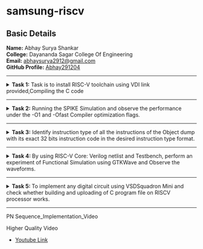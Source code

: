 # samsung-riscv
<html lang="en">
<body>
<h2>Basic Details</h2>
<b>Name:</b> Abhay Surya Shankar
<br>
<b>College:</b> Dayananda Sagar College Of Engineering
<br>
<b>Email:</b> <a href="mailto:abhaysurya2912@gmail.com">abhaysurya2912@gmail.com</a>
<br>
<b>GitHub Profile:</b> <a href="https://github.com/Abhay291204">Abhay291204</a>
<hr>
<!-- Task 1 -->
<details>
<p><summary>
<b>Task 1:</b> Task is to install RISC-V toolchain using VDI link provided,Compiling the C code 
</summary></p>
<b>1. Compiling C code</b>
<br><br>
<pre><code>
cd
gedit num.c
gcc num.c
./a.out</code></pre>
<br>
<img src="https://github.com/Abhay291204/samsung-riscv/blob/main/Task%201/cprog_ex1.jpg"  alt=C code>
<br><br>
<img src="https://github.com/Abhay291204/samsung-riscv/blob/main/Task%201/cprog_output.jpg"      alt=commands for c compilation>
<br><br>
<b>2. Object Dump and O1, Ofast Output</b>
<br><br>
<pre><code>
cat num.c
riscv64-unknown-elf-gcc -O1 -mabi=lp64 -march=rv64i -o num.o num.c
ls -ltr num.o
</code></pre>
<br>
<img src="https://github.com/Abhay291204/samsung-riscv/blob/main/Task%201/ass_cmd.jpg"    alt=Commands >
<br><br>
<pre><code>riscv64-unknown-elf-objdump -d num.o |less</code></pre>
<br>
<img src="https://github.com/Abhay291204/samsung-riscv/blob/main/Task%201/obj_dump.jpg" alt=Object dump>
<br>
<br>
<b>For O1: The number of instructions were 15</b><br><br>
<img src="https://github.com/Abhay291204/samsung-riscv/blob/main/Task%201/O1_ass.jpg" alt=O1 output>
<br><br>
<pre><code>riscv64-unknown-elf-gcc -Ofast -mabi=lp64 -march=rv64i -o num.o num.c</code></pre>
<br>
<b>For Ofast: the number of instructions were 12</b>
<br><br>
<img src="https://github.com/Abhay291204/samsung-riscv/blob/main/Task%201/fast_ass.jpg"  alt=Ofast output>
<br><br>
</details>
<hr>
<!--End of Task 1-->
<!-- Task 2 -->
<!-- Spike for Sum1ton -->				
<details>
<p><summary>
<b>Task 2:</b> Running the SPIKE Simulation and observe the performance under the -O1 and -Ofast Compiler optimization flags.
</summary></p>
<details>
<p><summary>1. Sum of Integers from 1 to n</summary></p>
<b>Debugging summ.o for O1</b>
<pre><code>riscv64-unknown-elf-gcc -O1 -mabi=lp64 -march=rv64i -o summ.o summ.c
ls -ltr summ.o
spike pk summ.o
spike -d pk summ.o</code></pre>
<b>O1 assembly output</b>
<pre>0000000000010184 &lt;main&gt;:
   10184:       ff010113                addi    sp,sp,-16
   10188:       00113423                sd      ra,8(sp)
   1018c:       04600793                li      a5,70
   10190:       fff7879b                addiw   a5,a5,-1
   10194:       fe079ee3                bnez    a5,10190 &lt;main+0xc&gt;
   10198:       00001637                lui     a2,0x1
   1019c:       96f60613                addi    a2,a2,-1681 # 96f &lt;register_fini-0xf741&gt;
   101a0:       04500593                li      a1,69
   101a4:       00021537                lui     a0,0x21
   101a8:       19050513                addi    a0,a0,400 # 21190 &lt;__clzdi2+0x48&gt;
   101ac:       26c000ef                jal     ra,10418 &lt;printf&gt;
   101b0:       00000513                li      a0,0
   101b4:       00813083                ld      ra,8(sp)
   101b8:       01010113                addi    sp,sp,16
   101bc:       00008067                ret
</pre>
<p>15 instructions for O1</p>
<br>
<img src="https://github.com/Abhay291204/samsung-riscv/blob/main/Task%202/O1_spike_sum.png" alt=debugging O1>
<br><br>
<b>Debugging summ.o for Ofast</b>
<pre><code>riscv64-unknown-elf-gcc -Ofast -mabi=lp64 -march=rv64i -o summ.o summ.c
spike pk summ.o
spike -d pk summ.o</code></pre>
<b>Ofast assembly output</b>
<pre>00000000000100b0 &lt;main&gt;:
   100b0:       00001637                lui     a2,0x1
   100b4:       00021537                lui     a0,0x21
   100b8:       ff010113                addi    sp,sp,-16
   100bc:       96f60613                addi    a2,a2,-1681 # 96f &lt;main-0xf741&gt;
   100c0:       04500593                li      a1,69
   100c4:       18050513                addi    a0,a0,384 # 21180 &lt;__clzdi2+0x44&gt;
   100c8:       00113423                sd      ra,8(sp)
   100cc:       340000ef                jal     ra,1040c &lt;printf&gt;
   100d0:       00813083                ld      ra,8(sp)
   100d4:       00000513                li      a0,0
   100d8:       01010113                addi    sp,sp,16
   100dc:       00008067                ret
</pre>
<p>12 instructions for Ofast</p>
<br>
<img src="https://github.com/Abhay291204/samsung-riscv/blob/main/Task%202/Ofast_spike_sum.png" alt=debugging Ofast>
</details>	   
<!-- Spike for fibonacci -->	   
<details>
<p><summary>2. Fibonacci Sequence Generator</summary></p>
<b>Compiling Fibonacci C program</b>
<pre><code>gedit fibo.c
gcc fibo.c
./a.out</code></pre>
<pre>#include<stdio.h>
int main() {
    int n=500;
    int fib=0;
    int a=0,b=1;
    for(int i=0;fib&lt;n;i++){
       printf("%d\n",fib);
        a=b;
        b=fib;
        fib=a+b;
         }
    return 0;
}
</pre>
        <br><br>
<img src="https://github.com/Abhay291204/samsung-riscv/blob/main/Task%202/fibo_output.png", alt=Fibonacci Compilation>
<br><br>
<b>Debugging fibo.o for O1</b>
<pre><code>riscv64-unknown-elf-gcc -O1 -mabi=lp64 -march=rv64i -o fibo.o fibo.c
spike pk fibo.o
spike -d pk fibo.o</code></pre>
<b>O1 assembly output</b>
<pre>10184:       fd010113                addi    sp,sp,-48
   10188:       02113423                sd      ra,40(sp)
   1018c:       02813023                sd      s0,32(sp)
   10190:       00913c23                sd      s1,24(sp)
   10194:       01213823                sd      s2,16(sp)
   10198:       01313423                sd      s3,8(sp)
   1019c:       00100493                li      s1,1
   101a0:       00000413                li      s0,0
   101a4:       000219b7                lui     s3,0x21
   101a8:       1f300913                li      s2,499
   101ac:       0080006f                j       101b4 &lt;main+0x30&gt;
   101b0:       00078413                mv      s0,a5
   101b4:       00040593                mv      a1,s0
   101b8:       1b098513                addi    a0,s3,432 # 211b0 &lt;__clzdi2+0x3c&gt;
   101bc:       288000ef                jal     ra,10444 <printf>
   101c0:       009407bb                addw    a5,s0,s1
   101c4:       00040493                mv      s1,s0
   101c8:       fef954e3                bge     s2,a5,101b0 &lt;main+0x2c&gt;
   101cc:       00000513                li      a0,0
   101d0:       02813083                ld      ra,40(sp)
   101d4:       02013403                ld      s0,32(sp)
   101d8:       01813483                ld      s1,24(sp)
   101dc:       01013903                ld      s2,16(sp)
   101e0:       00813983                ld      s3,8(sp)
   101e4:       03010113                addi    sp,sp,48
   101e8:       00008067                ret
</pre>
<p>26 instructions for O1</p>
<br>
<img src="https://github.com/Abhay291204/samsung-riscv/blob/main/Task%202/O1_spike_fibo.png",alt=Debug O1>
<br><br>
<b>Debugging fibo.o for Ofast</b>
<pre><code>riscv64-unknown-elf-gcc -Ofast -mabi=lp64 -march=rv64i -o fibo.o fibo.c
spike pk fibo.o
spike -d pk fibo.o</code></pre>
<b>Ofast assembly output</b>  
<pre>00000000000100b0 &lt;main&gt;:
   100b0:       fd010113                addi    sp,sp,-48
   100b4:       02813023                sd      s0,32(sp)
   100b8:       00913c23                sd      s1,24(sp)
   100bc:       01213823                sd      s2,16(sp)
   100c0:       01313423                sd      s3,8(sp)
   100c4:       02113423                sd      ra,40(sp)
   100c8:       00100493                li      s1,1
   100cc:       00000413                li      s0,0
   100d0:       000219b7                lui     s3,0x21
   100d4:       1f300913                li      s2,499
   100d8:       0080006f                j       100e0 &lt;main+0x30&gt;
   100dc:       00078413                mv      s0,a5
   100e0:       00040593                mv      a1,s0
   100e4:       1b098513                addi    a0,s3,432 # 211b0 &lt;__clzdi2+0x3c&gt;
   100e8:       35c000ef                jal     ra,10444 &lt;printf&gt;
   100ec:       009407bb                addw    a5,s0,s1
   100f0:       00040493                mv      s1,s0
   100f4:       fef954e3                bge     s2,a5,100dc &lt;main+0x2c&gt;
   100f8:       02813083                ld      ra,40(sp)
   100fc:       02013403                ld      s0,32(sp)
   10100:       01813483                ld      s1,24(sp)
   10104:       01013903                ld      s2,16(sp)
   10108:       00813983                ld      s3,8(sp)
   1010c:       00000513                li      a0,0
   10110:       03010113                addi    sp,sp,48
   10114:       00008067                ret
</pre>
<p>26 instructions for Ofast</p>
<br>
<img src="https://github.com/Abhay291204/samsung-riscv/blob/main/Task%202/Ofast_spike_fibo.png",alt=Ofast debug>
<br><br>
</details>
</details>
<hr>   
<!--End of Task 2-->
<!-- Task 3 -->   
<details>
	<summary>
		<b>Task 3:</b> Identify instruction type of all the instructions of the Object dump with its exact 32 bits instruction code in the desired instruction type format.
	</summary><br>
<details>
	<p><summary>
		RISC-V Instruction Formats
	</summary></p>
<!-- Explaination -->
	
<h2>Instruction Types and Fields</h2>

<p> The RISC-V instructions are categorized into types based on their filed organization.Each type has specific fields like opcode,funct3,funct4,immediate values and register numbers. The types include:</p>

<b>&nbsp;&nbsp;&nbsp;&nbsp;&#183; R-Type:</b> Register Type <br>
<b>&nbsp;&nbsp;&nbsp;&nbsp;&#183; I-Type:</b> Immediate Type <br>
<b>&nbsp;&nbsp;&nbsp;&nbsp;&#183; S-Type:</b> Store Type <br>
<b>&nbsp;&nbsp;&nbsp;&nbsp;&#183; B-Type:</b> Branch Type <br>
<b>&nbsp;&nbsp;&nbsp;&nbsp;&#183; U-Type:</b> Upper Immediate Type <br>
<b>&nbsp;&nbsp;&nbsp;&nbsp;&#183; J-Type:</b> Jump Type <br>

<!-- R-Type -->

<h3>RISCV R-Type Instructions</h3>

<p>R-type instructions are used for operations that involve only registers. These instructions typically perform arithmetic, logical, and shift operations.</p>

<b>Format:</b><br>

<pre>
+----------------------------------------------------------------------------------------------------------------------------------+
  funct7[31:25](7-bits) | rs2[24:20](5-bits) | rs1[19:15](5-bits) | funct3[14:12](3-bits) | rd[11:7](5-bits) | opcode[6:0](7-bits)
+----------------------------------------------------------------------------------------------------------------------------------+
</pre>

<b>&nbsp;&nbsp;&nbsp;&nbsp;&#183; funct7:</b> Further specifies the operation.<br>
<b>&nbsp;&nbsp;&nbsp;&nbsp;&#183; rs2:</b> Second source register.<br>
<b>&nbsp;&nbsp;&nbsp;&nbsp;&#183; rs1:</b> First source register.<br>
<b>&nbsp;&nbsp;&nbsp;&nbsp;&#183; funct3:</b> Further specifies the operation.<br>
<b>&nbsp;&nbsp;&nbsp;&nbsp;&#183; rd:</b> Destination register.<br>
<b>&nbsp;&nbsp;&nbsp;&nbsp;&#183; opcode:</b> Specifies the operation.<br>

<!-- I-Type -->

<h3>RISCV I-Type Instructions</h3>

<p>I-Type instructions cover various operations, including immediate arithmetic, load operations, and certain control flow instructions.</p>

<b>Format:</b><br>

<pre>
+----------------------------------------------------------------------------------------------------------+
  imm[31:20](12-bits) | rs1[19:15](5-bits) | funct3[14:12](3-bits) | rd[11:7](5-bits) | opcode[6:0](7-bits)
+----------------------------------------------------------------------------------------------------------+
</pre>

<b>&nbsp;&nbsp;&nbsp;&nbsp;&#183; imm:</b> Immediate Value.<br>
<b>&nbsp;&nbsp;&nbsp;&nbsp;&#183; rs1:</b> First source register.<br>
<b>&nbsp;&nbsp;&nbsp;&nbsp;&#183; funct3:</b> Further specifies the operation.<br>
<b>&nbsp;&nbsp;&nbsp;&nbsp;&#183; rd:</b> Destination register.<br>
<b>&nbsp;&nbsp;&nbsp;&nbsp;&#183; opcode:</b> Specifies the operation.<br>

<!-- S-Type -->

<h3>RISCV S-Type Instructions</h3>

<p>S-type instructions are essential for accessing and manipulating data in memory.Used to store data from a register to memory.</p>

<b>Format:</b><br>

<pre>
+--------------------------------------------------------------------------------------------------------------------------------------------+
  imm[31:25](11:5)(7-bits) | rs2[24:20](5-bits) | rs1[19:15](5-bits) | funct3[14:12](3-bits) | imm[11:7](4:0)(5-bits) | opcode[6:0](7-bits)
+--------------------------------------------------------------------------------------------------------------------------------------------+
</pre>

<b>&nbsp;&nbsp;&nbsp;&nbsp;&#183; imm:</b> Immediate Value( split into imm[11:5] and imm[4:0]).<br>
<b>&nbsp;&nbsp;&nbsp;&nbsp;&#183; rs2:</b> Second source register.<br>
<b>&nbsp;&nbsp;&nbsp;&nbsp;&#183; rs1:</b> First source register.<br>
<b>&nbsp;&nbsp;&nbsp;&nbsp;&#183; funct3:</b> Further specifies the operation.<br>
<b>&nbsp;&nbsp;&nbsp;&nbsp;&#183; opcode:</b> Specifies the operation.<br>

<!-- B-Type -->
      
<h3>RISCV B-Type Instructions</h3>

<p>B-type instructions are crucial for implementing control flow in programs, enabling conditional execution of code blocks.Used for conditional branches, which alter the program flow based on a comparison of register values.</p>

<b>Format:</b><br>

<pre>
+---------------------------------------------------------------------------------------------------------------------------------------------------------------------------------------+
  imm[31](12)(1-bit) | imm[30:25](10:5)(6-bits) | rs2[24:20](5-bits) | rs1[19:15](5-bits) | funct3[14:12](3-bits) | imm[11:8](4:1)(4-bits) | imm[7](11)(1-bit) | opcode[6:0](7-bits)
+---------------------------------------------------------------------------------------------------------------------------------------------------------------------------------------+
</pre>

<b>&nbsp;&nbsp;&nbsp;&nbsp;&#183; imm:</b> Immediate Value( split into imm[12], imm[10:5], imm[4:1] and imm[11]).<br>
<b>&nbsp;&nbsp;&nbsp;&nbsp;&#183; rs2:</b> Second source register.<br>
<b>&nbsp;&nbsp;&nbsp;&nbsp;&#183; rs1:</b> First source register.<br>
<b>&nbsp;&nbsp;&nbsp;&nbsp;&#183; funct3:</b> Further specifies the operation.<br>
<b>&nbsp;&nbsp;&nbsp;&nbsp;&#183; opcode:</b> Specifies the operation.<br>

<!-- U-Type -->

<h3>RISCV U-Type Instructions</h3>

<p>U-Type instructions are used for operations like loading upper immediate (LUI) and adding upper immediate to PC (AUIPC).</p>

<b>Format:</b><br>

<pre>
+----------------------------------------------------------------------------------------------------------+
                  imm[31:12](20-bits)                |    rd[11:7](5-bits)      |     opcode[6:0](7-bits)
+----------------------------------------------------------------------------------------------------------+
</pre>

<b>&nbsp;&nbsp;&nbsp;&nbsp;&#183; imm:</b> Upper 20 bits of the immediate value.<br>
<b>&nbsp;&nbsp;&nbsp;&nbsp;&#183; rd:</b> Destination register.<br>
<b>&nbsp;&nbsp;&nbsp;&nbsp;&#183; opcode:</b> Specifies the operation.<br>

<!-- J-Type -->
      
<h3>RISCV J-Type Instructions</h3>

<p>J-type instructions in RISC-V are primarily used for unconditional jumps to specific target addresses within the program.They play a crucial role in controlling the flow of execution by transferring control to a different part of the code.</p>

<b>Format:</b><br>

<pre>
+---------------------------------------------------------------------------------------------------------------------------------------------------------------------------------------+
  imm[31](20)(1-bit) | imm[30:21](10:1)(10-bits) | imm[20](11)(1-bit) | imm[19:12](19:12)(8-bits) | rd[11:7](5-bits) | opcode[6:0](7-bits)
+---------------------------------------------------------------------------------------------------------------------------------------------------------------------------------------+
</pre>

<b>&nbsp;&nbsp;&nbsp;&nbsp;&#183; imm:</b> Immediate Value( split into imm[20], imm[10:1], imm[11] and imm[19:12]).<br>
<b>&nbsp;&nbsp;&nbsp;&nbsp;&#183; rd:</b> Destination register.<br>
<b>&nbsp;&nbsp;&nbsp;&nbsp;&#183; opcode:</b> Specifies the operation.<br>
</details>
<!-- Machine Codes -->
<details>
    <p><summary>
        Machine Codes for Different Instructions
    </summary></p>
<h3>Machine Codes:</h3>

<pre>10184:       fd010113                addi    sp,sp,-48
   10188:       02113423                sd      ra,40(sp)
   1018c:       02813023                sd      s0,32(sp)
   10190:       00913c23                sd      s1,24(sp)
   10194:       01213823                sd      s2,16(sp)
   10198:       01313423                sd      s3,8(sp)
   1019c:       00100493                li      s1,1
   101a0:       00000413                li      s0,0
   101a4:       000219b7                lui     s3,0x21
   101a8:       1f300913                li      s2,499
   101ac:       0080006f                j       101b4 &lt;main+0x30&gt;
   101b0:       00078413                mv      s0,a5
   101b4:       00040593                mv      a1,s0
   101b8:       1b098513                addi    a0,s3,432 # 211b0 &lt;__clzdi2+0x3c&gt;
   101bc:       288000ef                jal     ra,10444 &lt;printf&gt;
   101c0:       009407bb                addw    a5,s0,s1
   101c4:       00040493                mv      s1,s0
   101c8:       fef954e3                bge     s2,a5,101b0 &lt;main+0x2c&gt;
   101cc:       00000513                li      a0,0
   101d0:       02813083                ld      ra,40(sp)
   101d4:       02013403                ld      s0,32(sp)
   101d8:       01813483                ld      s1,24(sp)
   101dc:       01013903                ld      s2,16(sp)
   101e0:       00813983                ld      s3,8(sp)
   101e4:       03010113                addi    sp,sp,48
   101e8:       00008067                ret
</pre>

<!-- 1 -->

<h3>1. Machine code for <code>addi sp, sp, -48</code></h3>
<b>&nbsp;&nbsp;Instruction: </b><code>addi sp, sp, -48</code>  <br><br>
    <b>&nbsp;&nbsp;&nbsp;&nbsp;&#183; Opcode: </b>0010011 (7 bits) <br>
    <b>&nbsp;&nbsp;&nbsp;&nbsp;&#183; Immediate: </b>-48 (12 bits,two's complement) <br>
    <b>&nbsp;&nbsp;&nbsp;&nbsp;&#183; Source Register(rs1): </b>sp (x2,5 bits) <br>
    <b>&nbsp;&nbsp;&nbsp;&nbsp;&#183; Destination Register(rd): </b>sp (x2,5 bits) <br>
    <b>&nbsp;&nbsp;&nbsp;&nbsp;&#183; Function(funct3): </b>000 (3 bits) <br><br>
<b>&nbsp;&nbsp;Breakdown:</b><br><br>
    <b>&nbsp;&nbsp;&nbsp;&nbsp;&#183; Immediate(-48): </b><code>111111010000</code> <br>
    <b>&nbsp;&nbsp;&nbsp;&nbsp;&#183; rs1(sp=x2): </b><code>00010</code> <br>
    <b>&nbsp;&nbsp;&nbsp;&nbsp;&#183; funct3: </b><code>000</code> <br>
    <b>&nbsp;&nbsp;&nbsp;&nbsp;&#183; rd(sp=x2): </b><code>00010</code> <br>
    <b>&nbsp;&nbsp;&nbsp;&nbsp;&#183; Opcode: </b><code>0010011</code> <br><br>
<pre><code>10184:       fd010113          addi sp, sp, -48</code></pre>
  
<table>
<tr>
   <th>Immediate (12 bits)</th>
   <th>rs1 (5 bits)</th>
   <th>funct3 (3 bits)</th>
   <th>rd (5 bits)</th>
   <th>Opcode (7 bits)</th>
</tr>
<tr>
   <td>111111010000</td>
   <td>00010</td>
   <td>000</td>
   <td>00010</td>
   <td>0010011</td>
</tr>
</table>

<!-- 2 -->

<h3>2. Machine code for <code>sd ra, 40(sp)</code></h3>
<b>&nbsp;&nbsp;Instruction: </b><code>sd ra, 40(sp)</code>  <br><br>
    <b>&nbsp;&nbsp;&nbsp;&nbsp;&#183; Opcode: </b>0100011 (7 bits) <br>
    <b>&nbsp;&nbsp;&nbsp;&nbsp;&#183; Immediate: </b>40 (12 bits split into imm[11:5] and imm[4:0]) <br>
    <b>&nbsp;&nbsp;&nbsp;&nbsp;&#183; Base Register(rs1): </b>sp (x2,5 bits) <br>
    <b>&nbsp;&nbsp;&nbsp;&nbsp;&#183; Source Register(rd): </b>ra (x1,5 bits) <br>
    <b>&nbsp;&nbsp;&nbsp;&nbsp;&#183; Function(funct3): </b>011 (3 bits) <br><br>
<b>&nbsp;&nbsp;Breakdown:</b><br><br>
    <b>&nbsp;&nbsp;&nbsp;&nbsp;&#183; Immediate(40): </b><code>000000101000 </code>(Split into imm[11:5]=<code>0000001</code> and            imm[4:0]=<code>01000</code>)<br>
    <b>&nbsp;&nbsp;&nbsp;&nbsp;&#183; rs1(sp=x2): </b><code>00010</code> <br>
    <b>&nbsp;&nbsp;&nbsp;&nbsp;&#183; funct3: </b><code>011</code> <br>
    <b>&nbsp;&nbsp;&nbsp;&nbsp;&#183; rs2(ra=x1): </b><code>00001</code> <br>
    <b>&nbsp;&nbsp;&nbsp;&nbsp;&#183; Opcode: </b><code>0100011</code> <br><br>
<b>&nbsp;&nbsp;Binary Representation:</b><br><br>
    <b>&nbsp;&nbsp;&nbsp;&nbsp;&#183; imm[11:5] (7 bits): </b><code>0000000</code><br>
    <b>&nbsp;&nbsp;&nbsp;&nbsp;&#183; rs2 (5 bits): </b><code>00001</code><br>
    <b>&nbsp;&nbsp;&nbsp;&nbsp;&#183; rs1 (5 bits): </b><code>00010</code><br>
    <b>&nbsp;&nbsp;&nbsp;&nbsp;&#183; funct3 (3 bits): </b><code>011</code><br>
    <b>&nbsp;&nbsp;&nbsp;&nbsp;&#183; imm[4:0] (5 bits): </b><code>01000</code><br>
    <b>&nbsp;&nbsp;&nbsp;&nbsp;&#183; opcode (7 bits): </b><code>0100011</code><br><br>
<pre><code>10188:       00113c23       sd   ra, 24(sp)</code></pre>
  
<table>
<tr>
   <th>Imm[11:5] (7 bits)</th>
   <th>rs2 (5 bits)</th>
   <th>rs1 (5 bits)</th>
   <th>funct3 (3 bits)</th>
   <th>imm[4:0] (5 bits)</th>
   <th>Opcode (7 bits)</th>
</tr>
<tr>
   <td>0000000</td>
   <td>00001</td>
   <td>00010</td>
   <td>011</td>
   <td>01000</td>
   <td>0100011</td>
</tr>
</table>

<!-- 3 -->

<h3>3. Machine code for <code>sd s0, 32(sp)</code></h3>
<b>&nbsp;&nbsp;Instruction: </b><code>sd s0, 32(sp)</code>  <br><br>
	<b>&nbsp;&nbsp;&nbsp;&nbsp;&#183; Opcode: </b>0100011 (7 bits) <br>
	<b>&nbsp;&nbsp;&nbsp;&nbsp;&#183; Immediate: </b>32 (12 bits split into imm[11:5] and imm[4:0]) <br>
	<b>&nbsp;&nbsp;&nbsp;&nbsp;&#183; Base Register(rs1): </b>sp (x2,5 bits) <br>
	<b>&nbsp;&nbsp;&nbsp;&nbsp;&#183; Source Register(rd): </b>s0 (x8,5 bits) <br>
	<b>&nbsp;&nbsp;&nbsp;&nbsp;&#183; Function(funct3): </b>011 (3 bits) <br><br>
<b>&nbsp;&nbsp;Breakdown:</b><br><br>
	<b>&nbsp;&nbsp;&nbsp;&nbsp;&#183; Immediate(32): </b><code>000000100000 </code>(Split into imm[11:5]=<code>0000001</code> and 		imm[4:0]=<code>00000</code>)<br>
	<b>&nbsp;&nbsp;&nbsp;&nbsp;&#183; rs1(sp=x2): </b><code>00010</code> <br>
	<b>&nbsp;&nbsp;&nbsp;&nbsp;&#183; funct3: </b><code>011</code> <br>
	<b>&nbsp;&nbsp;&nbsp;&nbsp;&#183; rs2(s0=x8): </b><code>01000</code> <br>
	<b>&nbsp;&nbsp;&nbsp;&nbsp;&#183; Opcode: </b><code>0100011</code> <br><br>
 <b>&nbsp;&nbsp;Binary Representation:</b><br><br>
 	<b>&nbsp;&nbsp;&nbsp;&nbsp;&#183; imm[11:5] (7 bits): </b><code>0000001</code><br>
  	<b>&nbsp;&nbsp;&nbsp;&nbsp;&#183; rs2 (5 bits): </b><code>01000</code><br>
   	<b>&nbsp;&nbsp;&nbsp;&nbsp;&#183; rs1 (5 bits): </b><code>00010</code><br>
    	<b>&nbsp;&nbsp;&nbsp;&nbsp;&#183; funct3 (3 bits): </b><code>011</code><br>
     	<b>&nbsp;&nbsp;&nbsp;&nbsp;&#183; imm[4:0] (5 bits): </b><code>00000</code><br>
      	<b>&nbsp;&nbsp;&nbsp;&nbsp;&#183; opcode (7 bits): </b><code>0100011</code><br><br>
<pre><code>1018c:       02813023          sd   s0, 32(sp)</code></pre>
	   
<table>
	<tr>
		<th>Imm[11:5] (7 bits)</th>
		<th>rs2 (5 bits)</th>
		<th>rs1 (5 bits)</th>
		<th>funct3 (3 bits)</th>
		<th>imm[4:0] (5 bits)</th>
		<th>Opcode (7 bits)</th>
	</tr>
	<tr>
		<td>0000001</td>
		<td>01000</td>
		<td>00010</td>
		<td>011</td>
		<td>00000</td>
		<td>0100011</td>
	</tr>
</table>

<!-- 4 -->

<h3>4. Machine code for <code>sd s3, 8(sp)</code></h3>
<b>&nbsp;&nbsp;Instruction: </b><code>sd s3, 8(sp)</code>  <br><br>
	<b>&nbsp;&nbsp;&nbsp;&nbsp;&#183; Opcode: </b>0100011 (7 bits) <br>
	<b>&nbsp;&nbsp;&nbsp;&nbsp;&#183; Immediate: </b>8 (12 bits split into imm[11:5] and imm[4:0]) <br>
	<b>&nbsp;&nbsp;&nbsp;&nbsp;&#183; Base Register(rs1): </b>sp (x2,5 bits) <br>
	<b>&nbsp;&nbsp;&nbsp;&nbsp;&#183; Source Register(rd): </b>s3 (x19,5 bits) <br>
	<b>&nbsp;&nbsp;&nbsp;&nbsp;&#183; Function(funct3): </b>011 (3 bits) <br><br>
<b>&nbsp;&nbsp;Breakdown:</b><br><br>
	<b>&nbsp;&nbsp;&nbsp;&nbsp;&#183; Immediate(8): </b><code>000000001000 </code>(Split into imm[11:5]=<code>0000000</code> and 		imm[4:0]=<code>01000</code>)<br>
	<b>&nbsp;&nbsp;&nbsp;&nbsp;&#183; rs1(sp=x2): </b><code>00010</code> <br>
	<b>&nbsp;&nbsp;&nbsp;&nbsp;&#183; funct3: </b><code>011</code> <br>
	<b>&nbsp;&nbsp;&nbsp;&nbsp;&#183; rs2(s3=x19): </b><code>01001</code> <br>
	<b>&nbsp;&nbsp;&nbsp;&nbsp;&#183; Opcode: </b><code>0100011</code> <br><br>
 <b>&nbsp;&nbsp;Binary Representation:</b><br><br>
 	<b>&nbsp;&nbsp;&nbsp;&nbsp;&#183; imm[11:5] (7 bits): </b><code>0000000</code><br>
  	<b>&nbsp;&nbsp;&nbsp;&nbsp;&#183; rs2 (5 bits): </b><code>01001</code><br>
   	<b>&nbsp;&nbsp;&nbsp;&nbsp;&#183; rs1 (5 bits): </b><code>00010</code><br>
    	<b>&nbsp;&nbsp;&nbsp;&nbsp;&#183; funct3 (3 bits): </b><code>011</code><br>
     	<b>&nbsp;&nbsp;&nbsp;&nbsp;&#183; imm[4:0] (5 bits): </b><code>01000</code><br>
      	<b>&nbsp;&nbsp;&nbsp;&nbsp;&#183; opcode (7 bits): </b><code>0100011</code><br><br>
<pre><code>10198:       01313423          sd   s3, 8(sp)</code></pre>
	   
<table>
	<tr>
		<th>Imm[11:5] (7 bits)</th>
		<th>rs2 (5 bits)</th>
		<th>rs1 (5 bits)</th>
		<th>funct3 (3 bits)</th>
		<th>imm[4:0] (5 bits)</th>
		<th>Opcode (7 bits)</th>
	</tr>
	<tr>
		<td>0000000</td>
		<td>01001</td>
		<td>00010</td>
		<td>011</td>
		<td>01000</td>
		<td>0100011</td>
	</tr>
</table>

<!-- 5 -->

<h3>5. Machine code for <code>li s1, 1</code></h3>
<b>&nbsp;&nbsp;Instruction: </b><code>li s1, 1</code>  <br><br>
	<b>&nbsp;&nbsp;&nbsp;&nbsp;&#183; Opcode: </b>0010011 (7 bits) <br>
	<b>&nbsp;&nbsp;&nbsp;&nbsp;&#183; Immediate: </b>1 (12 bits) <br>
	<b>&nbsp;&nbsp;&nbsp;&nbsp;&#183; Source Register(rs1): </b>zero (x0,5 bits) <br>
	<b>&nbsp;&nbsp;&nbsp;&nbsp;&#183; Destination Register(rd): </b>s1 (x9,5 bits) <br>
	<b>&nbsp;&nbsp;&nbsp;&nbsp;&#183; Function(funct3): </b>000 (3 bits) <br><br>
<b>&nbsp;&nbsp;Breakdown:</b><br><br>
	<b>&nbsp;&nbsp;&nbsp;&nbsp;&#183; Immediate(1): </b><code>000000000001</code> <br>
	<b>&nbsp;&nbsp;&nbsp;&nbsp;&#183; rs1(zero=x0): </b><code>00000</code> <br>
	<b>&nbsp;&nbsp;&nbsp;&nbsp;&#183; funct3: </b><code>000</code> <br>
	<b>&nbsp;&nbsp;&nbsp;&nbsp;&#183; rd(s1=x9): </b><code>01001</code> <br>
	<b>&nbsp;&nbsp;&nbsp;&nbsp;&#183; Opcode: </b><code>0010011</code> <br><br>
<pre><code>1019c:       00100493     li   s1, 1</code></pre>
	   
<table>
	<tr>
		<th>Immediate (12 bits)</th>
		<th>rs1 (5 bits)</th>
		<th>funct3 (3 bits)</th>
		<th>rd (5 bits)</th>
		<th>Opcode (7 bits)</th>
	</tr>
	<tr>
		<td>000000000001</td>
		<td>00000</td>
		<td>000</td>
		<td>01001</td>
		<td>0010011</td>
	</tr>
</table>

<!-- 6 -->

<h3>6. Machine code for <code>li s0, 0</code></h3>
<b>&nbsp;&nbsp;Instruction: </b><code>li s0, 0</code>  <br><br>
	<b>&nbsp;&nbsp;&nbsp;&nbsp;&#183; Opcode: </b>0010011 (7 bits) <br>
	<b>&nbsp;&nbsp;&nbsp;&nbsp;&#183; Immediate: </b>0 (12 bits) <br>
	<b>&nbsp;&nbsp;&nbsp;&nbsp;&#183; Source Register(rs1): </b>zero (x0,5 bits) <br>
	<b>&nbsp;&nbsp;&nbsp;&nbsp;&#183; Destination Register(rd): </b>s0 (x8,5 bits) <br>
	<b>&nbsp;&nbsp;&nbsp;&nbsp;&#183; Function(funct3): </b>000 (3 bits) <br><br>
<b>&nbsp;&nbsp;Breakdown:</b><br><br>
	<b>&nbsp;&nbsp;&nbsp;&nbsp;&#183; Immediate(0): </b><code>000000000000</code> <br>
	<b>&nbsp;&nbsp;&nbsp;&nbsp;&#183; rs1(zero=x0): </b><code>00000</code> <br>
	<b>&nbsp;&nbsp;&nbsp;&nbsp;&#183; funct3: </b><code>000</code> <br>
	<b>&nbsp;&nbsp;&nbsp;&nbsp;&#183; rd(s0=x8): </b><code>01000</code> <br>
	<b>&nbsp;&nbsp;&nbsp;&nbsp;&#183; Opcode: </b><code>0010011</code> <br><br>
<pre><code>101a0:       00000413          li   s0, 0</code></pre>
	   
<table>
	<tr>
		<th>Immediate (12 bits)</th>
		<th>rs1 (5 bits)</th>
		<th>funct3 (3 bits)</th>
		<th>rd (5 bits)</th>
		<th>Opcode (7 bits)</th>
	</tr>
	<tr>
		<td>000000000000</td>
		<td>00000</td>
		<td>000</td>
		<td>01000</td>
		<td>0010011</td>
	</tr>
</table>

<!-- 7 -->

<h3>7. Machine code for <code>li a0, 0</code></h3>
<b>&nbsp;&nbsp;Instruction: </b><code>li a0, 0</code>  <br><br>
	<b>&nbsp;&nbsp;&nbsp;&nbsp;&#183; Opcode: </b>0010011 (7 bits) <br>
	<b>&nbsp;&nbsp;&nbsp;&nbsp;&#183; Immediate: </b>0 (12 bits) <br>
	<b>&nbsp;&nbsp;&nbsp;&nbsp;&#183; Source Register(rs1): </b>zero (x0,5 bits) <br>
	<b>&nbsp;&nbsp;&nbsp;&nbsp;&#183; Destination Register(rd): </b>a0 (x10,5 bits) <br>
	<b>&nbsp;&nbsp;&nbsp;&nbsp;&#183; Function(funct3): </b>000 (3 bits) <br><br>
<b>&nbsp;&nbsp;Breakdown:</b><br><br>
	<b>&nbsp;&nbsp;&nbsp;&nbsp;&#183; Immediate(0): </b><code>000000000000</code> <br>
	<b>&nbsp;&nbsp;&nbsp;&nbsp;&#183; rs1(zero=x0): </b><code>00000</code> <br>
	<b>&nbsp;&nbsp;&nbsp;&nbsp;&#183; funct3: </b><code>000</code> <br>
	<b>&nbsp;&nbsp;&nbsp;&nbsp;&#183; rd(a0=x10): </b><code>01010</code> <br>
	<b>&nbsp;&nbsp;&nbsp;&nbsp;&#183; Opcode: </b><code>0010011</code> <br><br>
<pre><code>101cc:       00000513          li   a0, 0</code></pre>
	   
<table>
	<tr>
		<th>Immediate (12 bits)</th>
		<th>rs1 (5 bits)</th>
		<th>funct3 (3 bits)</th>
		<th>rd (5 bits)</th>
		<th>Opcode (7 bits)</th>
	</tr>
	<tr>
		<td>000000000000</td>
		<td>00000</td>
		<td>000</td>
		<td>01010</td>
		<td>0010011</td>
	</tr>
</table>

<!-- 8 -->

<h3>8. Machine code for <code>li s2, 499</code></h3>
<b>&nbsp;&nbsp;Instruction: </b><code>li s2, 499</code>  <br><br>
	<b>&nbsp;&nbsp;&nbsp;&nbsp;&#183; Opcode: </b>0010011 (7 bits) <br>
	<b>&nbsp;&nbsp;&nbsp;&nbsp;&#183; Immediate: </b>499 (12 bits) <br>
	<b>&nbsp;&nbsp;&nbsp;&nbsp;&#183; Source Register(rs1): </b>zero (x0,5 bits) <br>
	<b>&nbsp;&nbsp;&nbsp;&nbsp;&#183; Destination Register(rd): </b>s2 (x18,5 bits) <br>
	<b>&nbsp;&nbsp;&nbsp;&nbsp;&#183; Function(funct3): </b>000 (3 bits) <br><br>
<b>&nbsp;&nbsp;Breakdown:</b><br><br>
	<b>&nbsp;&nbsp;&nbsp;&nbsp;&#183; Immediate(0): </b><code>000111110011</code> <br>
	<b>&nbsp;&nbsp;&nbsp;&nbsp;&#183; rs1(zero=x0): </b><code>00000</code> <br>
	<b>&nbsp;&nbsp;&nbsp;&nbsp;&#183; funct3: </b><code>000</code> <br>
	<b>&nbsp;&nbsp;&nbsp;&nbsp;&#183; rd(s2=x18): </b><code>10010</code> <br>
	<b>&nbsp;&nbsp;&nbsp;&nbsp;&#183; Opcode: </b><code>0010011</code> <br><br>
<pre><code>101a8:       1f300913          li   s2, 499</code></pre>
	   
<table>
	<tr>
		<th>Immediate (12 bits)</th>
		<th>rs1 (5 bits)</th>
		<th>funct3 (3 bits)</th>
		<th>rd (5 bits)</th>
		<th>Opcode (7 bits)</th>
	</tr>
	<tr>
		<td>000111110011</td>
		<td>00000</td>
		<td>000</td>
		<td>10010</td>
		<td>0010011</td>
	</tr>
</table>

<!-- 9 -->

<h3>9. Machine code for <code>mv s0, a5</code></h3>
<b>&nbsp;&nbsp;Instruction: </b><code>mv s0, a5</code>  <br><br>
	<b>&nbsp;&nbsp;&nbsp;&nbsp;&#183; Opcode: </b>0010011 (7 bits) <br>
	<b>&nbsp;&nbsp;&nbsp;&nbsp;&#183; Immediate: </b>0 (12 bits) <br>
	<b>&nbsp;&nbsp;&nbsp;&nbsp;&#183; Source Register(rs1): </b>a5 (x15,5 bits) <br>
	<b>&nbsp;&nbsp;&nbsp;&nbsp;&#183; Destination Register(rd): </b>s0 (x8,5 bits) <br>
	<b>&nbsp;&nbsp;&nbsp;&nbsp;&#183; Function(funct3): </b>000 (3 bits) <br><br>
<b>&nbsp;&nbsp;Breakdown:</b><br><br>
	<b>&nbsp;&nbsp;&nbsp;&nbsp;&#183; Immediate(0): </b><code>000000000000</code> <br>
	<b>&nbsp;&nbsp;&nbsp;&nbsp;&#183; rs1(a5=x15): </b><code>01111</code> <br>
	<b>&nbsp;&nbsp;&nbsp;&nbsp;&#183; funct3: </b><code>000</code> <br>
	<b>&nbsp;&nbsp;&nbsp;&nbsp;&#183; rd(s0=x8): </b><code>01000</code> <br>
	<b>&nbsp;&nbsp;&nbsp;&nbsp;&#183; Opcode: </b><code>0010011</code> <br><br>
<pre><code>101b0:       00078413          mv   s0, a5</code></pre>
	   
<table>
	<tr>
		<th>Immediate (12 bits)</th>
		<th>rs1 (5 bits)</th>
		<th>funct3 (3 bits)</th>
		<th>rd (5 bits)</th>
		<th>Opcode (7 bits)</th>
	</tr>
	<tr>
		<td>000000000000</td>
		<td>01111</td>
		<td>000</td>
		<td>01000</td>
		<td>0010011</td>
	</tr>
</table>

<!-- 10 -->

<h3>10. Machine code for <code>mv a1, s0</code></h3>
<b>&nbsp;&nbsp;Instruction: </b><code>mv a1, s0</code>  <br><br>
	<b>&nbsp;&nbsp;&nbsp;&nbsp;&#183; Opcode: </b>0010011 (7 bits) <br>
	<b>&nbsp;&nbsp;&nbsp;&nbsp;&#183; Immediate: </b>0 (12 bits) <br>
	<b>&nbsp;&nbsp;&nbsp;&nbsp;&#183; Source Register(rs1): </b>s0 (x8,5 bits) <br>
	<b>&nbsp;&nbsp;&nbsp;&nbsp;&#183; Destination Register(rd): </b>a1 (x11,5 bits) <br>
	<b>&nbsp;&nbsp;&nbsp;&nbsp;&#183; Function(funct3): </b>000 (3 bits) <br><br>
<b>&nbsp;&nbsp;Breakdown:</b><br><br>
	<b>&nbsp;&nbsp;&nbsp;&nbsp;&#183; Immediate(0): </b><code>000000000000</code> <br>
	<b>&nbsp;&nbsp;&nbsp;&nbsp;&#183; rs1(s0=x8): </b><code>01000</code> <br>
	<b>&nbsp;&nbsp;&nbsp;&nbsp;&#183; funct3: </b><code>000</code> <br>
	<b>&nbsp;&nbsp;&nbsp;&nbsp;&#183; rd(a1=x11): </b><code>01011</code> <br>
	<b>&nbsp;&nbsp;&nbsp;&nbsp;&#183; Opcode: </b><code>0010011</code> <br><br>
<pre><code>101b4:       00040593          mv   a1, s0</code></pre>
	   
<table>
	<tr>
		<th>Immediate (12 bits)</th>
		<th>rs1 (5 bits)</th>
		<th>funct3 (3 bits)</th>
		<th>rd (5 bits)</th>
		<th>Opcode (7 bits)</th>
	</tr>
	<tr>
		<td>000000000000</td>
		<td>01000</td>
		<td>000</td>
		<td>01011</td>
		<td>0010011</td>
	</tr>
</table>

<!-- 11 -->

<h3>11. Machine code for <code>addi sp, sp, 48</code></h3>
<b>&nbsp;&nbsp;Instruction: </b><code>addi sp, sp, 48</code>  <br><br>
    <b>&nbsp;&nbsp;&nbsp;&nbsp;&#183; Opcode: </b>0010011 (7 bits) <br>
    <b>&nbsp;&nbsp;&nbsp;&nbsp;&#183; Immediate: </b>48 (12 bits) <br>
    <b>&nbsp;&nbsp;&nbsp;&nbsp;&#183; Source Register(rs1): </b>sp (x2,5 bits) <br>
    <b>&nbsp;&nbsp;&nbsp;&nbsp;&#183; Destination Register(rd): </b>sp (x2,5 bits) <br>
    <b>&nbsp;&nbsp;&nbsp;&nbsp;&#183; Function(funct3): </b>000 (3 bits) <br><br>
<b>&nbsp;&nbsp;Breakdown:</b><br><br>
    <b>&nbsp;&nbsp;&nbsp;&nbsp;&#183; Immediate(48): </b><code>000000110000</code> <br>
    <b>&nbsp;&nbsp;&nbsp;&nbsp;&#183; rs1(sp=x2): </b><code>00010</code> <br>
    <b>&nbsp;&nbsp;&nbsp;&nbsp;&#183; funct3: </b><code>000</code> <br>
    <b>&nbsp;&nbsp;&nbsp;&nbsp;&#183; rd(sp=x2): </b><code>00010</code> <br>
    <b>&nbsp;&nbsp;&nbsp;&nbsp;&#183; Opcode: </b><code>0010011</code> <br><br>
<pre><code>101e4:       03010113         addi sp, sp, 48</code></pre>
  
<table>
<tr>
   <th>Immediate (12 bits)</th>
   <th>rs1 (5 bits)</th>
   <th>funct3 (3 bits)</th>
   <th>rd (5 bits)</th>
   <th>Opcode (7 bits)</th>
</tr>
<tr>
   <td>000000110000</td>
   <td>00010</td>
   <td>000</td>
   <td>00010</td>
   <td>0010011</td>
</tr>
</table>


<!-- 12 -->

<h3>12. Machine code for <code>lui s3, 0x21</code></h3>
<b>&nbsp;&nbsp;Instruction: </b><code>lui s3, 0x21</code>  <br><br>
	<b>&nbsp;&nbsp;&nbsp;&nbsp;&#183; Opcode: </b>0110111 (7 bits) <br>
	<b>&nbsp;&nbsp;&nbsp;&nbsp;&#183; Immediate: </b>0x21(33) (20 bits) <br>
	<b>&nbsp;&nbsp;&nbsp;&nbsp;&#183; Destination Register(rd): </b>s3 (x19,5 bits) <br><br>
<b>&nbsp;&nbsp;Breakdown:</b><br><br>
	<b>&nbsp;&nbsp;&nbsp;&nbsp;&#183; Immediate(0x21): </b><code>00000000000000100001</code> <br>
	<b>&nbsp;&nbsp;&nbsp;&nbsp;&#183; rd(s3=x19): </b><code>10011</code> <br>
	<b>&nbsp;&nbsp;&nbsp;&nbsp;&#183; Opcode: </b><code>0110111</code> <br><br>
<pre><code>101a4:       000219b7          lui  s3, 0x21</code></pre>
	   
<table>
	<tr>
		<th>Immediate (20 bits)</th>
		<th>rd (5 bits)</th>
		<th>Opcode (7 bits)</th>
	</tr>
	<tr>
		<td>00000000000000100001</td>
		<td>10011</td>
		<td>0110111</td>
	</tr>
</table>

<!-- 13 -->

<h3>13. Machine code for <code>ld ra, 40(sp)</code></h3>
<b>&nbsp;&nbsp;Instruction: </b><code>ld ra, 40(sp)</code>  <br><br>
	<b>&nbsp;&nbsp;&nbsp;&nbsp;&#183; Opcode: </b>0000011 (7 bits) <br>
	<b>&nbsp;&nbsp;&nbsp;&nbsp;&#183; Immediate: </b>40 (12 bits) <br>
	<b>&nbsp;&nbsp;&nbsp;&nbsp;&#183; Source Register(rs1): </b>sp (x2,5 bits) <br>
	<b>&nbsp;&nbsp;&nbsp;&nbsp;&#183; Destination Register(rd): </b>ra (x1,5 bits) <br>
	<b>&nbsp;&nbsp;&nbsp;&nbsp;&#183; Function(funct3): </b>011 (3 bits) <br><br>
<b>&nbsp;&nbsp;Breakdown:</b><br><br>
	<b>&nbsp;&nbsp;&nbsp;&nbsp;&#183; Immediate(40): </b><code>000000101000</code> <br>
	<b>&nbsp;&nbsp;&nbsp;&nbsp;&#183; rs1(sp=x2): </b><code>00010</code> <br>
	<b>&nbsp;&nbsp;&nbsp;&nbsp;&#183; funct3: </b><code>011</code> <br>
	<b>&nbsp;&nbsp;&nbsp;&nbsp;&#183; rd(ra=x1): </b><code>00001</code> <br>
	<b>&nbsp;&nbsp;&nbsp;&nbsp;&#183; Opcode: </b><code>0000011</code> <br><br>
<pre><code>101d0:       02813083          ld   ra, 40(sp)</code></pre>
	   
<table>
	<tr>
		<th>Immediate (12 bits)</th>
		<th>rs1 (5 bits)</th>
		<th>funct3 (3 bits)</th>
		<th>rd (5 bits)</th>
		<th>Opcode (7 bits)</th>
	</tr>
	<tr>
		<td>000000101000</td>
		<td>00010</td>
		<td>011</td>
		<td>00001</td>
		<td>0000011</td>
	</tr>
</table>

<!-- 14 -->

<h3>14. Machine code for <code>ld s2, 16(sp)</code></h3>
<b>&nbsp;&nbsp;Instruction: </b><code>ld s2, 16(sp)</code>  <br><br>
	<b>&nbsp;&nbsp;&nbsp;&nbsp;&#183; Opcode: </b>0000011 (7 bits) <br>
	<b>&nbsp;&nbsp;&nbsp;&nbsp;&#183; Immediate: </b>16 (12 bits) <br>
	<b>&nbsp;&nbsp;&nbsp;&nbsp;&#183; Source Register(rs1): </b>sp (x2,5 bits) <br>
	<b>&nbsp;&nbsp;&nbsp;&nbsp;&#183; Destination Register(rd): </b>s2 (x18,5 bits) <br>
	<b>&nbsp;&nbsp;&nbsp;&nbsp;&#183; Function(funct3): </b>011 (3 bits) <br><br>
<b>&nbsp;&nbsp;Breakdown:</b><br><br>
	<b>&nbsp;&nbsp;&nbsp;&nbsp;&#183; Immediate(16): </b><code>000000010000</code> <br>
	<b>&nbsp;&nbsp;&nbsp;&nbsp;&#183; rs1(sp=x2): </b><code>00010</code> <br>
	<b>&nbsp;&nbsp;&nbsp;&nbsp;&#183; funct3: </b><code>011</code> <br>
	<b>&nbsp;&nbsp;&nbsp;&nbsp;&#183; rd(s0=x8): </b><code>10010</code> <br>
	<b>&nbsp;&nbsp;&nbsp;&nbsp;&#183; Opcode: </b><code>0000011</code> <br><br>
<pre><code>101dc:       01013903          ld   s2, 16(sp)</code></pre>
	   
<table>
	<tr>
		<th>Immediate (12 bits)</th>
		<th>rs1 (5 bits)</th>
		<th>funct3 (3 bits)</th>
		<th>rd (5 bits)</th>
		<th>Opcode (7 bits)</th>
	</tr>
	<tr>
		<td>000000010000</td>
		<td>00010</td>
		<td>011</td>
		<td>10010</td>
		<td>0000011</td>
	</tr>
</table>

<!-- 15 -->

<h3>15. Machine code for <code>ret</code></h3>
<b>&nbsp;&nbsp;Instruction: </b><code>ret</code>  <br><br>
	<b>&nbsp;&nbsp;&nbsp;&nbsp;&#183; Opcode: </b>1100111 (7 bits) <br>
	<b>&nbsp;&nbsp;&nbsp;&nbsp;&#183; Immediate: </b>0 (12 bits) <br>
	<b>&nbsp;&nbsp;&nbsp;&nbsp;&#183; Source Register(rs1): </b>ra (x1,5 bits) <br>
	<b>&nbsp;&nbsp;&nbsp;&nbsp;&#183; Destination Register(rd): </b>zero (x0,5 bits) <br>
	<b>&nbsp;&nbsp;&nbsp;&nbsp;&#183; Function(funct3): </b>000 (3 bits) <br><br>
<b>&nbsp;&nbsp;Breakdown:</b><br><br>
	<b>&nbsp;&nbsp;&nbsp;&nbsp;&#183; Immediate(1): </b><code>000000001011</code> <br>
	<b>&nbsp;&nbsp;&nbsp;&nbsp;&#183; rs1(ra=x1): </b><code>00001</code> <br>
	<b>&nbsp;&nbsp;&nbsp;&nbsp;&#183; funct3: </b><code>000</code> <br>
	<b>&nbsp;&nbsp;&nbsp;&nbsp;&#183; rd(zero=x0): </b><code>00000</code> <br>
	<b>&nbsp;&nbsp;&nbsp;&nbsp;&#183; Opcode: </b><code>1100111</code> <br><br>
<pre><code>101dc:       00008067     ret</code></pre>
	   
<table>
	<tr>
		<th>Immediate (12 bits)</th>
		<th>rs1 (5 bits)</th>
		<th>funct3 (3 bits)</th>
		<th>rd (5 bits)</th>
		<th>Opcode (7 bits)</th>
	</tr>
	<tr>
		<td>000000000000</td>
		<td>00001</td>
		<td>000</td>
		<td>00000</td>
		<td>1100111</td>
	</tr>
</table>
</details>
</details>
<hr>
<!--End of Task 3-->

</body>
</html>
<!-- Task 4 -->
<details><summary><b>Task 4: </b>By using RISC-V Core: Verilog netlist and Testbench, perform an experiment of Functional Simulation using GTKWave and Observe the waveforms.</summary>
    <h3>Steps:</h3>
    1. Using suitable commands install the iverilog and GTKWave in ubuntu<br>
    2. Compile the RISC-V Core: Verilog netlist and Testbench<br>
    3. Observe the waveform output in GTKWave window<br>
    <h4>Installing iverilog and GTKWave in Ubuntu:</h4>
    <pre><code>sudo apt install iverilog gtkwave</code></pre>
    <h3>Simulate and run the verilog code</h3>
    <pre><code>iverilog -o iiitb_rv32i iiitb_rv32i.v iiitb_rv32i_tb.v
    ./iiitb_rv32i
    gtkwave iiitb_rv32i.vcd</code></pre>
    <h4>GTKWave Window:</h4><br>
    <img src="https://github.com/Abhay291204/samsung-riscv/blob/main/Task%204/GTKwave.png" alt="GTKWave Window">
    <br><br>
    <h4>Hardcoded Instructions:</h4><br>
    <img src="https://github.com/Abhay291204/samsung-riscv/blob/main/Task%204/Instructions.png" alt="Hardcoded ISA">
    <br>
    <h3>Ouput Waveforms:</h3>
    <p>The output waveforms showing the instructions performed in a 5-stage pipelined architecture</p>
    <b><i>Instruction 1:</i></b><pre> ADD R6, R2, R1</pre>
        <p>This instruction Adds values of registers R2 and R1 and stores the result in register R6, In this case 1 + 2 = 3.</p>
        <img src="https://github.com/Abhay291204/samsung-riscv/blob/main/Task%204/ADD%20R6%20R2%20R1.png" alt="ADD R6, R2, R1">
    <br><br><b><i>Instruction 2:</i></b><pre> SUB R7, R1, R2</pre>
        <p>This instruction subtracts value of register R2 from R1 and stores the result in register R7, In this case 1 - 2 = -1.</p>
        <img src="https://github.com/Abhay291204/samsung-riscv/blob/main/Task%204/sub%20r7%20r1%20r2.png" alt="SUB R7, R1, R2">
    <br><br><b><i>Instruction 3:</i></b><pre> AND R8, R1, R3</pre>
        <p>This instruction executes bitwise "AND" between values of registers R1 and R3 and stores the result in register R8, In this case 01 & 11 = 01(1 in decimal).</p>
        <img src="https://github.com/Abhay291204/samsung-riscv/blob/main/Task%204/AND%20R8%20R1%20R3.png" alt="AND R8, R1, R3">
    <br><br><b><i>Instruction 4:</i></b><pre> OR R9, R2, R5</pre>
        <p>This instruction executes bitwise "OR" between values of registers R2 and R5 and stores the result in register R9, In this case 010 | 101 = 111(7 in decimal).</p>
        <img src="https://github.com/Abhay291204/samsung-riscv/blob/main/Task%204/or%20r9%2Cr2%2Cr5.png" alt="OR R9, R2, R5">
    <br><br><b><i>Instruction 5:</i></b><pre> XOR R10, R1, R4</pre>
        <p>This instruction executes bitwise XOR between values of registers R1 and R4 and stores the result in register R10, In this case 001 ^ 100 = 101(5 in decimal).</p>
        <img src="https://github.com/Abhay291204/samsung-riscv/blob/main/Task%204/XOR%20R10%20R1%20R4.png" alt="XOR R10, R1, R4">
    <br><br><b><i>Instruction 6:</i></b><pre> SLT R11, R2, R4</pre>
        <p>This instruction checks the values of registers R2 and R4 if value of R2 is less than value of R4, then register R11 is set to 1, In this case 2<4 so R11 is set to 1.</p>
        <img src="https://github.com/Abhay291204/samsung-riscv/blob/main/Task%204/slt%20r11%20r2%20r4.png" alt="SLT R11, R2, R4">
    <br><br><b><i>Instruction 7:</i></b><pre> ADDI R12, R4, 5</pre>
        <p>This instruction adds the immediate data 5 to the value in register R4 and stores the result in register R12, In this case 4 + 5 = 9.</p>
        <img src="https://github.com/Abhay291204/samsung-riscv/blob/main/Task%204/addi%20r12%20r4%205.png" alt="ADDI R12, R4, 5">
    <br><br><b><i>Instruction 8:</i></b><pre> SW R3, R1, 2</pre>
        <p>This instruction stores the register data @R1+2 into the memory, In this case 1 + 2 = 3.</p>
        <img src="https://github.com/Abhay291204/samsung-riscv/blob/main/Task%204/sw%20r3%2Cr1%2C2.png" alt="SW R3, R1, 2">
    <br><br><b><i>Instruction 9:</i></b><pre> LW R13, R1, 2</pre>
        <p>This instruction loads the register data @R1+2 into the register R13, In this case 1 + 2 = 3.</p>
        <img src="https://github.com/Abhay291204/samsung-riscv/blob/main/Task%204/LW%20R13%20R1%202.png" alt="LW R13, R1, 2">
    <br><br><b><i>Instruction 10:</i></b><pre> BEQ R0, R0, 15</pre>
        <p>This instruction Branches to 15 instructions ahead of current instruction if values of registers R0 equals R0, so Program Counter will be incremented by 15, In this case PC is 10 so new PC value will be 10+15=25.</p>
        <img src="https://github.com/Abhay291204/samsung-riscv/blob/main/Task%204/beq%20r0%20r0%2015.png" alt="BEQ R0, R0, 15">
    <br><br><b><i>Instruction 11:</i></b><pre> ADD R14, R2 R2</pre>
        <p> This instruction Adds values of registers R2 and R2 and stores the result in register R14, In this case 2 + 2 = 4.</p>
        <img src="https://github.com/Abhay291204/samsung-riscv/blob/main/Task%204/add%20r14%2Cr2%2Cr2.png" alt="ADD R14, R2 R2">
    <br><br><b><i>Instruction 12:</i></b><pre> BNE R0, R1, 20</pre>
        <p>This instruction Branches to 20 instructions ahead of current instruction if values of registers R0 and R1 don't match , so Program Counter will be incremented by 20, In this case PC is 28 so new PC value will be 28+20=48.</p>
        <img src="https://github.com/Abhay291204/samsung-riscv/blob/main/Task%204/BNE%20R0%20R1%2020.png" alt="BNE R0, R1, 20">
    <br><br><b><i>Instruction 13:</i></b><pre> ADDI R12, R4, 5</pre>
        <p>This instruction adds the immediate data 5 to the value in register R4 and stores the result in register R12, In this case 4 + 5 = 9.</p>
        <img src="https://github.com/Abhay291204/samsung-riscv/blob/main/Task%204/addi%20r12%20r4%205.png" alt="ADDI R12, R4, 5">
    <br><br><b><i>Instruction 14:</i></b><pre> SLL R15, R1, R2</pre>
        <p>This instruction shifts the value of register R1 to left by 2, (001)&lt;&lt;2=(100)4.</p>
        <img src="https://github.com/Abhay291204/samsung-riscv/blob/main/Task%204/sll%20r15%20r1%20r2.png" alt="SLL R15, R1, R2">
    <br><br><b><i>Instruction 15:</i></b><pre> SRL R16, R4, R2</pre>
        <p>This instruction shifts the value of register R1 to right by 2, (100)&gt;&gt;2=(001)1.</p>
        <img src="https://github.com/Abhay291204/samsung-riscv/blob/main/Task%204/srl%20r16%2Cr14%2Cr2(2).png" alt="SRL R16, R4, R2">
    <br><br>
    </details>
    <!--End of Task 4-->
<hr>
<!--task 5-->
    <details>
  <summary>
      <b>
        Task 5:
      </b>
      To implement any digital circuit using VSDSquadron Mini and check whether building and uploading of C program file on RISCV processor works.  
  </summary>
  <h2>
    Implement Pseudo Noise Sequence generator using VSDSquadronmini
  </h2>

  <h3>
    Overview
  </h3>

  <p>
    This project involves the implementation of a Pseudo-Random Number (PN) Sequence Generator using the VSD Squadron Mini, a RISC-V-based SoC development kit. A PN sequence generator is a crucial component in digital communication systems, cryptography, and spread-spectrum applications. This project demonstrates the practical application of digital logic and RISC-V architecture by generating a PN sequence using Linear Feedback Shift Register (LFSR) logic.

The implementation includes reading and writing binary data through GPIO pins, designing the LFSR-based PN sequence generator, simulating the design using the PlatformIO IDE, and displaying the generated PN sequence using LEDs. This project provides a hands-on understanding of digital signal manipulation, randomness in digital systems, and the use of RISC-V for custom hardware acceleration or cryptographic applications.
  </p>

  <h3>
   Components Required
  </h3>

  <ul>
    <li>
      VSD Squadron Mini
    </li>
    <li>
      Push buttons for clock
    </li>
    <li>
      8 LEDs for Output
    </li>
    <li>
      Bread Board
    </li>
    <li>
      Jumper wires
    </li>
    <li>
     VS Code for software Development
    </li>
    <li>
    PlatformIO multi framework professional IDE
    </li>
  </ul>
  <h3>
  Hardware Connections
  </h3>
  <ul>
    <li>
      <b>
        Input:
      </b>
      <p>
        One input connected to the GPIO Pins of VSDsquadron Mini via push button mounted on the breadboard.
      </p>
    </li>
    <li>
      <b>
        Output:
      </b>
      <p>
       Eight LEDs are connected to display the result of PN Sequence.
      </p>
    </li>
    <li>
      <p>
      The GPIO pins are configured according to the reference mannual ensuring the correct flow of signals between the components.
      </p>
    </li>
  </ul>
  <br>
  <img src="https://github.com/Abhay291204/samsung-riscv/blob/main/Task%205/Circuit%20diagram.png">
  <br>

  <h3>
Block Diagram
  </h3>
  <img src="https://github.com/Abhay291204/samsung-riscv/blob/main/Task%205/The-circuit-diagram-and-symbol-of-LFSR-8-bit.png">
  <br>
  <p>
This block diagram represents an 8-bit Linear Feedback Shift Register (LFSR) using D flip-flops and XOR gates.  
  </p>
  <ul>
<li>
The top section shows the LFSR as a shift register with feedback from specific bits XORed together.
</li>

<li>
The bottom section is the implementation using 8 D flip-flops (DFF-0 to DFF-7) connected in series, where each flip-flop stores one bit.
</li>

<li>
The XOR gate takes inputs from selected flip-flop outputs and feeds the result back to the first flip-flop, generating a pseudo-random sequence.
</li>

<li>
The clock signal synchronizes the shifting operation.
</li>
  </ul>
  <h3>
    Working
  </h3>
  <p>
    The most common type of PN sequence generator is based on a Linear Feedback Shift Register (LFSR). Here's how it works:
  </p>

  <p>
<b>Shift Register:</b> A shift register is a series of memory cells (flip-flops) that can store binary data. The data in the register is shifted one position to the right with each clock pulse.

  </p>


  <p>
  <b>  Feedback:</b> The output of certain stages (taps) of the shift register are combined using an XOR (exclusive OR) gate. The output of the XOR gate is fed back into the first stage of the shift register.
  </p>


  <p>
  <b>  Sequence Generation:</b> With each clock pulse, the data in the shift register is shifted, and the XOR feedback is inserted into the first stage. The output of the last stage of the shift register is taken as the output of the PN sequence generator.
  </p>

  <p>
    I have used a push button for providing clock pulse ,when the push button in pressed high pulse gets fed to the flip-flops and the 8bit pn sequence is generated.
  <h3>Truth Table for PN Sequence</h3>
<table>
  <!--Row 1-->
<tr>
  <th>Clk</th> <th>FF<sub>0</sub></th> <th>FF<sub>1</sub></th> <th>FF<sub>2</sub></th> 
  <th>FF<sub>3</sub></th> <th>FF<sub>4</sub></th> <th>FF<sub>5</sub></th> <th>FF<sub>6</sub></th> <th>FF<sub>7</sub></th>
</tr>

  <!--Row 2-->
<tr>
  <td>0</td> <td>1</td> <td>0</td> <td>0</td> <td>0</td> <td>0</td> <td>0</td> <td>0</td> <td>0</td>
</tr>

  <!--Row 3-->
<tr>
  <td>1</td> <td>1</td> <td>1</td> <td>0</td> <td>0</td> <td>0</td> <td>0</td> <td>0</td> <td>0</td>
</tr>

  <!--Row 4-->
<tr>
  <td>2</td> <td>1</td> <td>1</td> <td>1</td> <td>0</td> <td>0</td> <td>0</td> <td>0</td> <td>0</td>
</tr>

  <!--Row 5-->
<tr>
  <td>3</td> <td>1</td> <td>1</td> <td>1</td> <td>1</td> <td>0</td> <td>0</td> <td>0</td> <td>0</td>
</tr>

  <!--Row 6-->
<tr>
  <td>4</td> <td>1</td> <td>1</td> <td>1</td> <td>1</td> <td>1</td> <td>0</td> <td>0</td> <td>0</td>
</tr>
  <!--Row 7-->
<tr>
  <td>5</td> <td>1</td> <td>1</td> <td>1</td> <td>1</td> <td>1</td> <td>1</td> <td>0</td> <td>0</td>
</tr>
  <!--Row 8-->
<tr>
  <td>6</td> <td>1</td> <td>1</td> <td>1</td> <td>1</td> <td>1</td> <td>1</td> <td>1</td> <td>0</td>
</tr>
  <!--Row 9-->
<tr>
  <td>7</td> <td>1</td> <td>1</td> <td>1</td> <td>1</td> <td>1</td> <td>1</td> <td>1</td> <td>1</td>
</tr>
  <!--Row 10-->
<tr>
  <td>8</td> <td>0</td> <td>1</td> <td>1</td> <td>1</td> <td>1</td> <td>1</td> <td>1</td> <td>1</td>
</tr>
  <!--Row 11-->
<tr>
  <td>9</td> <td>1</td> <td>0</td> <td>1</td> <td>1</td> <td>1</td> <td>1</td> <td>1</td> <td>1</td>
</tr>
  <!--Row 12-->
<tr>
  <td>10</td> <td>0</td> <td>1</td> <td>0</td> <td>1</td> <td>1</td> <td>1</td> <td>1</td> <td>1</td>
</tr>

  <!--Row 13-->
<tr>
  <td>11</td> <td>1</td> <td>0</td> <td>1</td> <td>0</td> <td>1</td> <td>1</td> <td>1</td> <td>1</td>
</tr>
  <!--Row 14-->
<tr>
  <td>12</td> <td>0</td> <td>1</td> <td>0</td> <td>1</td> <td>0</td> <td>1</td> <td>1</td> <td>1</td>
</tr>
  <!--Row 15-->
<tr>
  <td>13</td> <td>1</td> <td>0</td> <td>1</td> <td>0</td> <td>1</td> <td>0</td> <td>1</td> <td>1</td>
</tr>

  <!--Row 16-->
<tr>
  <td>14</td> <td>0</td> <td>1</td> <td>0</td> <td>1</td> <td>0</td> <td>1</td> <td>0</td> <td>1</td>
</tr>

  <!--Row 17-->
<tr>
  <td>15</td> <td>1</td> <td>0</td> <td>1</td> <td>0</td> <td>1</td> <td>0</td> <td>1</td> <td>0</td>
</tr>
</table>

<h3>
  Code
</h3>
<pre>
#include&lt;stdio.h&gt;
#include&lt;debug.h&gt;
#include&lt;ch32v00x.h&gt;
#include&lt;math.h&gt;
#define N 8  // Define N as a macro
void GPIO_Config(void)
{
    GPIO_InitTypeDef GPIO_InitStructure = {0}; 
    RCC_APB2PeriphClockCmd(RCC_APB2Periph_GPIOD, ENABLE);
    RCC_APB2PeriphClockCmd(RCC_APB2Periph_GPIOC, ENABLE);
    GPIO_InitStructure.GPIO_Pin = GPIO_Pin_4;
    GPIO_InitStructure.GPIO_Mode = GPIO_Mode_IPU; // Defined as Input Type.
    GPIO_InitStructure.GPIO_Speed = GPIO_Speed_50MHz;
    GPIO_Init(GPIOC, &GPIO_InitStructure);
    GPIO_InitStructure.GPIO_Pin = GPIO_Pin_0 | GPIO_Pin_1 | GPIO_Pin_2 | GPIO_Pin_3 | GPIO_Pin_5 | GPIO_Pin_6 | GPIO_Pin_7;
    GPIO_InitStructure.GPIO_Mode = GPIO_Mode_Out_PP;
    GPIO_InitStructure.GPIO_Speed = GPIO_Speed_50MHz;
    GPIO_Init(GPIOD, &GPIO_InitStructure);
    GPIO_Init(GPIOC, &GPIO_InitStructure);
}
int main()
{
    int lsfr[N] = {1, 0, 0, 0, 0, 0, 0, 0};  // Initialize all elements
    int lsfr_1[N];
    NVIC_PriorityGroupConfig(NVIC_PriorityGroup_1);
    SystemCoreClockUpdate();
    Delay_Init();
    GPIO_Config();
    GPIO_WriteBit(GPIOD, GPIO_Pin_3,SET);
    while(1)
    {
        if(GPIO_ReadInputDataBit(GPIOC, GPIO_Pin_4)==0){
        uint8_t feedback = lsfr[0] ^lsfr[N-1];
        for (int i = 0; i &lt; N; i++) {
lsfr_1[(i + 1) % N] = lsfr[i];
        }
lsfr_1[0] = feedback;
        for (int i = 0; i &lt; N; i++) {
            lsfr[i] = lsfr_1[i];
        }
        GPIO_WriteBit(GPIOC, GPIO_Pin_3, (lsfr[7]) ? SET : RESET);
        GPIO_WriteBit(GPIOC, GPIO_Pin_2, (lsfr[6]) ? SET : RESET);
        GPIO_WriteBit(GPIOC, GPIO_Pin_1, (lsfr[5]) ? SET : RESET);
        GPIO_WriteBit(GPIOC, GPIO_Pin_0, (lsfr[4]) ? SET : RESET);
        GPIO_WriteBit(GPIOC, GPIO_Pin_6, (lsfr[3]) ? SET : RESET);
        GPIO_WriteBit(GPIOC, GPIO_Pin_7, (lsfr[2]) ? SET : RESET);
        GPIO_WriteBit(GPIOD, GPIO_Pin_2, (lsfr[1]) ? SET : RESET);
        GPIO_WriteBit(GPIOD, GPIO_Pin_3, (lsfr[0]) ? SET : RESET);
        Delay_Ms(500);
        }   
    }

}
</pre>


</details>

<hr>
PN Sequence_Implementation_Video
<p>
  Higher Quality Video
</p>
<ul>
  <li>
<a href="https://youtu.be/PRGi8_yfsbM"
target="_blank">
 Youtube Link
</a>
</li>
</ul>



